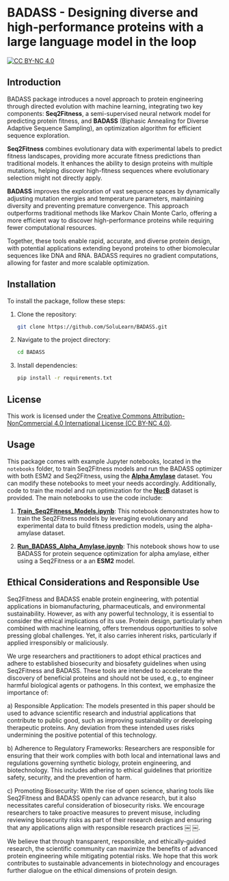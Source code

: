# BADASS - Designing diverse and high-performance proteins with a large language model in the loop

[![CC BY-NC 4.0](https://img.shields.io/badge/License-CC%20BY--NC%204.0-lightgrey.svg)](https://creativecommons.org/licenses/by-nc/4.0/)

## Introduction

BADASS package introduces a novel approach to protein engineering through directed evolution with machine learning, integrating two key components: **Seq2Fitness**, a semi-supervised neural network model for predicting protein fitness, and **BADASS** (Biphasic Annealing for Diverse Adaptive Sequence Sampling), an optimization algorithm for efficient sequence exploration.

**Seq2Fitness** combines evolutionary data with experimental labels to predict fitness landscapes, providing more accurate fitness predictions than traditional models. It enhances the ability to design proteins with multiple mutations, helping discover high-fitness sequences where evolutionary selection might not directly apply.

**BADASS** improves the exploration of vast sequence spaces by dynamically adjusting mutation energies and temperature parameters, maintaining diversity and preventing premature convergence. This approach outperforms traditional methods like Markov Chain Monte Carlo, offering a more efficient way to discover high-performance proteins while requiring fewer computational resources.

Together, these tools enable rapid, accurate, and diverse protein design, with potential applications extending beyond proteins to other biomolecular sequences like DNA and RNA. BADASS requires no gradient computations, allowing for faster and more scalable optimization.

## Installation

To install the package, follow these steps:

1. Clone the repository:
   ```bash
   git clone https://github.com/SoluLearn/BADASS.git
2. Navigate to the project directory:
   ```bash
   cd BADASS
3. Install dependencies:
   ```bash
   pip install -r requirements.txt

## License

This work is licensed under the [Creative Commons Attribution-NonCommercial 4.0 International License (CC BY-NC 4.0)](https://creativecommons.org/licenses/by-nc/4.0/legalcode). 

## Usage

This package comes with example Jupyter notebooks, located in the `notebooks` folder, to train Seq2Fitness models and run the BADASS optimizer with both ESM2 and Seq2Fitness, using the **[Alpha Amylase](https://doi.org/10.1016/j.csbj.2024.09.007)** dataset. You can modify these notebooks to meet your needs accordingly. Additionally, code to train the model and run optimization for the **[NucB](https://doi.org/10.1101/2024.03.21.585615)** dataset is provided. The main notebooks to use the code include:

1. **[Train_Seq2Fitness_Models.ipynb](notebooks/Train_Seq2Fitness_Models.ipynb)**: This notebook demonstrates how to train the Seq2Fitness models by leveraging evolutionary and experimental data to build fitness prediction models, using the alpha-amylase dataset.
   
2. **[Run_BADASS_Alpha_Amylase.ipynb](notebooks/Run_BADASS_Alpha_Amylase.ipynb)**: This notebook shows how to use BADASS for protein sequence optimization for alpha amylase, either using a Seq2Fitness or a an **ESM2** model.

## Ethical Considerations and Responsible Use

Seq2Fitness and BADASS enable protein engineering, with potential applications in biomanufacturing, pharmaceuticals, and environmental sustainability. However, as with any powerful technology, it is essential to consider the ethical implications of its use. Protein design, particularly when combined with machine learning, offers tremendous opportunities to solve pressing global challenges. Yet, it also carries inherent risks, particularly if applied irresponsibly or maliciously.

We urge researchers and practitioners to adopt ethical practices and adhere to established biosecurity and biosafety guidelines when using Seq2Fitness and BADASS. These tools are intended to accelerate the discovery of beneficial proteins and should not be used, e.g., to engineer harmful biological agents or pathogens. In this context, we emphasize the importance of:

a) Responsible Application: The models presented in this paper should be used to advance scientific research and industrial applications that contribute to public good, such as improving sustainability or developing therapeutic proteins. Any deviation from these intended uses risks undermining the positive potential of this technology.

b) Adherence to Regulatory Frameworks: Researchers are responsible for ensuring that their work complies with both local and international laws and regulations governing synthetic biology, protein engineering, and biotechnology. This includes adhering to ethical guidelines that prioritize safety, security, and the prevention of harm.

c) Promoting Biosecurity: With the rise of open science, sharing tools like Seq2Fitness and BADASS openly can advance research, but it also necessitates careful consideration of biosecurity risks. We encourage researchers to take proactive measures to prevent misuse, including reviewing biosecurity risks as part of their research design and ensuring that any applications align with responsible research practices ￼ ￼.

We believe that through transparent, responsible, and ethically-guided research, the scientific community can maximize the benefits of advanced protein engineering while mitigating potential risks. We hope that this work contributes to sustainable advancements in biotechnology and encourages further dialogue on the ethical dimensions of protein design.



